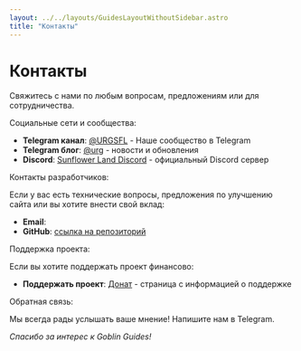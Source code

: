 ```yaml
---
layout: ../../layouts/GuidesLayoutWithoutSidebar.astro
title: "Контакты"
---
```


# Контакты

Свяжитесь с нами по любым вопросам, предложениям или для сотрудничества.

Социальные сети и сообщества:

- **Telegram канал**: [@URGSFL](https://t.me/URGSFL) - Наше сообщество в Telegram 
- **Telegram блог**: [@urg](https://teletype.in/@urg) - новости и обновления
- **Discord**: [Sunflower Land Discord](https://discord.gg/sunflowerland) - официальный Discord сервер

Контакты разработчиков:

Если у вас есть технические вопросы, предложения по улучшению сайта или вы хотите внести свой вклад:

- **Email**: 
- **GitHub**: [ссылка на репозиторий](https://github.com/Dionis404/sflguide)

Поддержка проекта:

Если вы хотите поддержать проект финансово:

- **Поддержать проект**: [Донат](/donate) - страница с информацией о поддержке

Обратная связь:

Мы всегда рады услышать ваше мнение! Напишите нам в Telegram.

*Спасибо за интерес к Goblin Guides!*
